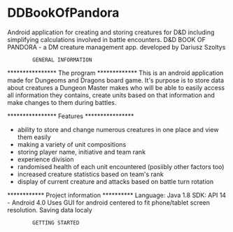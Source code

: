 # DDBookOfPandora
Android application for creating and storing creatures for D&amp;D including simplifying calculations involved in battle encounters.
D&D BOOK OF PANDORA - a DM creature management app.
developed by Dariusz Szoltys

			GENERAL INFORMATION

**************** The program *************
This is an android application made for Dungeoms and Dragons board game.
It's purpose is to store data about creatures a Dungeon Master makes who will be able to easily access all information they contains, create units based on that information and make changes to them during battles.

**************** Features ****************
- ability to store and change numerous creatures in one place and view them easily
- making a variety of unit compositions
- storing player name, initiative and team rank
- experience division
- randomised health of each unit encountered (posiibly other factors too)
- increased creature statistics based on team's rank
- display of current creature and attacks based on battle turn rotation

************ Project information **********
Language: Java 1.8
SDK: API 14 - Android 4.0
Uses GUI for android centered to fit phone/tablet screen resolution.
Saving data localy

			GETTING STARTED
			

			
